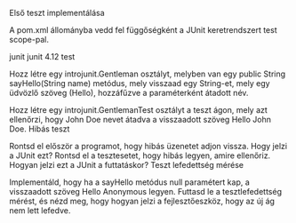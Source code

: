 Első teszt implementálása

A pom.xml állományba vedd fel függőségként a JUnit keretrendszert test scope-pal.

<dependencies>
    <dependency>
        <groupId>junit</groupId>
        <artifactId>junit</artifactId>
        <version>4.12</version>
        <scope>test</scope>
    </dependency>
</dependencies>

Hozz létre egy introjunit.Gentleman osztályt, melyben van egy public String sayHello(String name) metódus, mely visszaad egy String-et, mely egy üdvözlő szöveg (Hello), hozzáfűzve a paraméterként átadott név.

Hozz létre egy introjunit.GentlemanTest osztályt a teszt ágon, mely azt ellenőrzi, hogy John Doe nevet átadva a visszaadott szöveg Hello John Doe.
Hibás teszt

Rontsd el először a programot, hogy hibás üzenetet adjon vissza. Hogy jelzi a JUnit ezt? Rontsd el a tesztesetet, hogy hibás legyen, amire ellenőriz. Hogyan jelzi ezt a JUnit a futtatáskor?
Teszt lefedettség mérése

Implementáld, hogy ha a sayHello metódus null paramétert kap, a visszaadott szöveg Hello Anonymous legyen. Futtasd le a tesztlefedettség mérést, és nézd meg, hogy hogyan jelzi a fejlesztőeszköz, hogy az új ág nem lett lefedve.